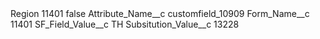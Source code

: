 <?xml version="1.0" encoding="UTF-8"?>
<CustomMetadata xmlns="http://soap.sforce.com/2006/04/metadata" xmlns:xsi="http://www.w3.org/2001/XMLSchema-instance" xmlns:xsd="http://www.w3.org/2001/XMLSchema">
    <label>Region 11401</label>
    <protected>false</protected>
    <values>
        <field>Attribute_Name__c</field>
        <value xsi:type="xsd:string">customfield_10909</value>
    </values>
    <values>
        <field>Form_Name__c</field>
        <value xsi:type="xsd:string">11401</value>
    </values>
    <values>
        <field>SF_Field_Value__c</field>
        <value xsi:type="xsd:string">TH</value>
    </values>
    <values>
        <field>Subsitution_Value__c</field>
        <value xsi:type="xsd:string">13228</value>
    </values>
</CustomMetadata>
